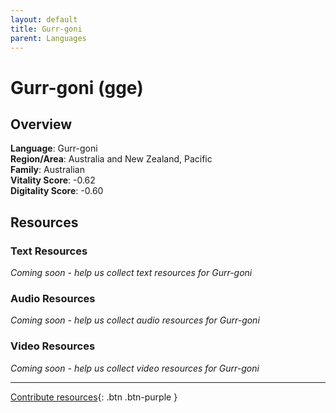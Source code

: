 ```yaml
---
layout: default
title: Gurr-goni
parent: Languages
---
```


# Gurr-goni (gge)

## Overview

**Language**: Gurr-goni  
**Region/Area**: Australia and New Zealand, Pacific  
**Family**: Australian  
**Vitality Score**: -0.62  
**Digitality Score**: -0.60  

## Resources

### Text Resources
*Coming soon - help us collect text resources for Gurr-goni*

### Audio Resources
*Coming soon - help us collect audio resources for Gurr-goni*

### Video Resources
*Coming soon - help us collect video resources for Gurr-goni*

---

[Contribute resources](https://fairtrain.github.io/){: .btn .btn-purple }
